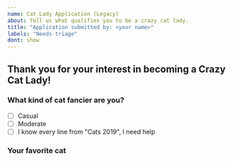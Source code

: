 ```yaml
---
name: Cat Lady Application (Legacy)
about: Tell us what qualifies you to be a crazy cat lady.
title: "Application submitted by: <your name>"
labels: "Needs triage"
dont: show
---
```


## Thank you for your interest in becoming a Crazy Cat Lady!

### What kind of cat fancier are you?

- [ ] Casual
- [ ] Moderate
- [ ] I know every line from "Cats 2019", I need help

### Your favorite cat
